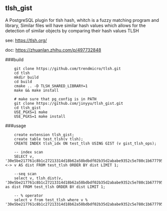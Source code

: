 tlsh_gist
---------
A PostgreSQL plugin for tlsh hash, whitch is a fuzzy matching program and library,  Similar files will have similar hash values which allows for the detection of similar objects by comparing their hash values TLSH

see: https://tlsh.org/

doc: https://zhuanlan.zhihu.com/p/497732848


###build


        git clone https://github.com/trendmicro/tlsh.git
        cd tlsh
        mkdir build
        cd build
        cmake .. -D TLSH_SHARED_LIBRARY=1
        make && make install

        # make sure that pg_config is in PATH
        git clone https://github.com/jinyyu/tlsh_gist.git
        cd tlsh_gist
        USE_PGXS=1 make
        USE_PGXS=1 make install

###usage

        create extension tlsh_gist;
        create table test_tlsh(v tlsh);
        CREATE INDEX tlsh_idx ON test_tlsh USING GIST (v gist_tlsh_ops);

        -- index scan
        SELECT v, '30e5be217761c8b1c27213314d18b62a58bdbdf02b35d2ababe9352c5e780c1b677795' <-> v AS dist FROM test_tlsh ORDER BY dist LIMIT 1;

        --seq scan
        select v, tlsh_dist(v, '30e5be217761c8b1c27213314d18b62a58bdbdf02b35d2ababe9352c5e780c1b677795') as dist FROM test_tlsh ORDER BY dist LIMIT 1;

        -- % operator
        select v from test_tlsh where v % '30e5be217761c8b1c27213314d18b62a58bdbdf02b35d2ababe9352c5e780c1b677795';




